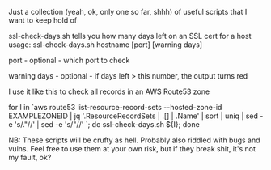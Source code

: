 Just a collection (yeah, ok, only one so far, shhh) of useful scripts that I want to keep hold of

ssl-check-days.sh
tells you how many days left on an SSL cert for a host
usage: 
ssl-check-days.sh hostname \[port\] \[warning days\]

port - optional - which port to check

warning days - optional - if days left > this number, the output turns red

I use it like this to check all records in an AWS Route53 zone

for I in \`aws route53 list-resource-record-sets --hosted-zone-id EXAMPLEZONEID | jq '.ResourceRecordSets | .[] | .Name' | sort | uniq | sed -e 's/\.\"//' | sed -e 's/\"//' \`; do ssl-check-days.sh ${I}; done

NB: These scripts will be crufty as hell. Probably also riddled with bugs and vulns. Feel free to use them at your own risk, but if they break shit, it's not my fault, ok?

